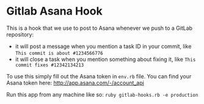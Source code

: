 Gitlab Asana Hook
=================

This is a hook that we use to post to Asana whenever we push to a GitLab repository:

  - it will post a message when you mention a task ID in your commit, like `This commit is about #1234566776`
  - it will close a task when you mention something about fixing it, like `This commit fixes #12342134213`

To use this simply fill out the Asana token in `env.rb` file. You can find your Asana token here: http://app.asana.com/-/account_api

Run this app from any machine like so: `ruby gitlab-hooks.rb -e production`
